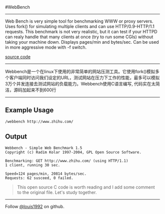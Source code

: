 #WebBench

***

Web Bench is very simple tool for benchmarking WWW or proxy servers. Uses fork() for simulating multiple clients and can use HTTP/0.9-HTTP/1.1 requests. This benchmark is not very realistic, but it can test if your HTTPD can realy handle that many clients at once (try to run some CGIs) without taking your machine down. Displays pages/min and bytes/sec. Can be used in more aggressive mode with -f switch.

[source code](http://home.tiscali.cz/~cz210552/webbench.html)

***

Webbench是一个在linux下使用的非常简单的网站压测工具。它使用fork()模拟多个客户端同时访问我们设定的URL，测试网站在压力下工作的性能，最多可以模拟3万个并发连接去测试网站的负载能力。Webbench使用C语言编写, 代码实在太简洁，源码加起来不到600行

***

## Example Usage

	/webbench http://www.zhihu.com/
	

## Output
	
	Webbench - Simple Web Benchmark 1.5
	Copyright (c) Radim Kolar 1997-2004, GPL Open Source Software.

	Benchmarking: GET http://www.zhihu.com/ (using HTTP/1.1)
	1 client, running 30 sec.

	Speed=124 pages/min, 20814 bytes/sec.
	Requests: 62 susceed, 0 failed.


> This open source C code is worth reading and I add some comment to the original file. Let's study together.

***
Follow [@louis1992](https://github.com/gzc) on github.